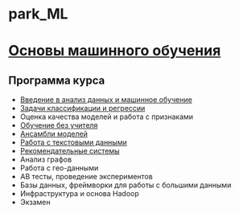# park_ML

# [Основы машинного обучения](https://park.mail.ru/curriculum/program/discipline/1047/)

## Программа курса
* [Введение в анализ данных и машинное обучение](https://github.com/vadim0912/park_ML/tree/master/lecture01)
* [Задачи классификации и регрессии](https://github.com/vadim0912/park_ML/tree/master/lecture02)
* Оценка качества моделей и работа с признаками
* [Обучение без учителя](https://github.com/vadim0912/park_ML/tree/master/lecture04)
* [Ансамбли моделей](https://github.com/vadim0912/park_ML/tree/master/lecture05)
* [Работа с текстовыми данными](https://github.com/vadim0912/park_ML/tree/master/lecture06)
* [Рекомендательные системы](https://github.com/vadim0912/park_ML/tree/master/lecture07)
* Анализ графов
* Работа с гео-данными
* АВ тесты, проведение экспериментов
* Базы данных, фреймворки для работы с большими данными
* Инфраструктура и основа Hadoop
* Экзамен

